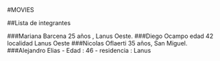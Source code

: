 #MOVIES

##Lista de integrantes

###Mariana Barcena 25 años , Lanus Oeste.
###Diego Ocampo edad 42 localidad Lanus Oeste
###Nicolas Oflaerti 35 años, San Miguel.
###Alejandro Elias - Edad : 46 - residencia : Lanus
